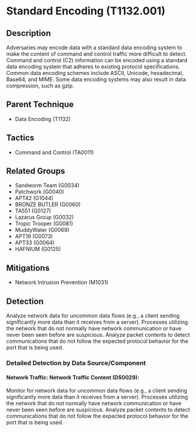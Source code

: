 # Standard Encoding (T1132.001)

## Description
Adversaries may encode data with a standard data encoding system to make the content of command and control traffic more difficult to detect. Command and control (C2) information can be encoded using a standard data encoding system that adheres to existing protocol specifications. Common data encoding schemes include ASCII, Unicode, hexadecimal, Base64, and MIME. Some data encoding systems may also result in data compression, such as gzip.

## Parent Technique
- Data Encoding (T1132)

## Tactics
- Command and Control (TA0011)

## Related Groups
- Sandworm Team (G0034)
- Patchwork (G0040)
- APT42 (G1044)
- BRONZE BUTLER (G0060)
- TA551 (G0127)
- Lazarus Group (G0032)
- Tropic Trooper (G0081)
- MuddyWater (G0069)
- APT19 (G0073)
- APT33 (G0064)
- HAFNIUM (G0125)

## Mitigations
- Network Intrusion Prevention (M1031)

## Detection
Analyze network data for uncommon data flows (e.g., a client sending significantly more data than it receives from a server). Processes utilizing the network that do not normally have network communication or have never been seen before are suspicious. Analyze packet contents to detect communications that do not follow the expected protocol behavior for the port that is being used.

### Detailed Detection by Data Source/Component
#### Network Traffic: Network Traffic Content (DS0029): 
Monitor for network data for uncommon data flows (e.g., a client sending significantly more data than it receives from a server). Processes utilizing the network that do not normally have network communication or have never been seen before are suspicious. Analyze packet contents to detect communications that do not follow the expected protocol behavior for the port that is being used.

